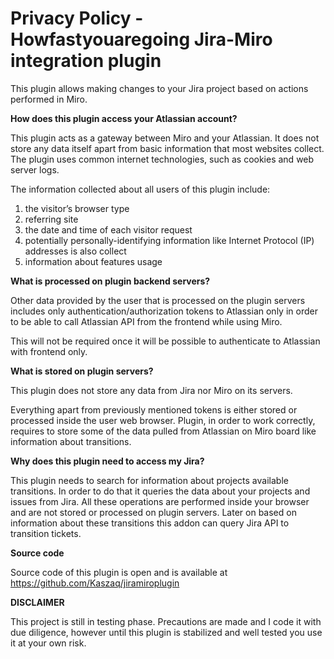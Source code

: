 # Privacy Policy - Howfastyouaregoing Jira-Miro integration plugin
This plugin allows making changes to your Jira project based on actions performed in Miro.

**How does this plugin access your Atlassian account?**

This plugin acts as a gateway between Miro and your Atlassian. It does not store any data itself apart from basic information that most websites collect. The plugin uses common internet technologies, such as cookies and web server logs. 

The information collected about all users of this plugin include:
1. the visitor’s browser type
2. referring site
3. the date and time of each visitor request
4. potentially personally-identifying information like Internet Protocol (IP) addresses is also collect
5. information about features usage

**What is processed on plugin backend servers?**

Other data provided by the user that is processed on the plugin servers includes only authentication/authorization tokens to Atlassian only in order to be able to call Atlassian API from the frontend while using Miro.

This will not be required once it will be possible to authenticate to Atlassian with frontend only.

**What is stored on plugin servers?**

This plugin does not store any data from Jira nor Miro on its servers. 

Everything apart from previously mentioned tokens is either stored or processed inside the user web browser. 
Plugin, in order to work correctly, requires to store some of the data pulled from Atlassian on Miro board like information about transitions.

**Why does this plugin need to access my Jira?**

This plugin needs to search for information about projects available transitions. In order to do that it queries the data about your projects and issues from Jira. All these operations are performed inside your browser and are not stored or processed on plugin servers.
Later on based on information about these transitions this addon can query Jira API to transition tickets.

**Source code**

Source code of this plugin is open and is available at https://github.com/Kaszaq/jiramiroplugin

**DISCLAIMER**

This project is still in testing phase. Precautions are made and I code it with due diligence, however until this plugin is stabilized and well tested you use it at your own risk.
